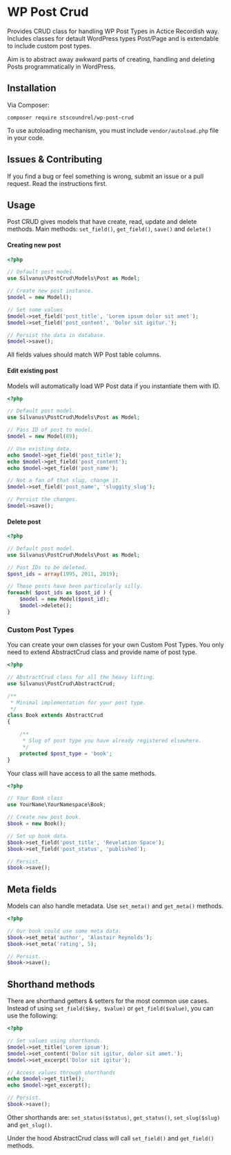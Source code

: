 # WP Post Crud

Provides CRUD class for handling WP Post Types in Actice Recordish way. Includes classes for detault WordPress types Post/Page and is extendable to include custom post types.

Aim is to abstract away awkward parts of creating, handling and deleting Posts programmatically in WordPress.

## Installation

Via Composer:

`composer require stscoundrel/wp-post-crud`

To use autoloading mechanism, you must include `vendor/autoload.php` file in your code.

## Issues & Contributing

If you find a bug or feel something is wrong, submit an issue or a pull request. Read the instructions first.

## Usage

Post CRUD gives models that have create, read, update and delete methods. Main methods: `set_field()`, `get_field()`, `save()` and `delete()`

#### Creating new post

```php
<?php

// Default post model.
use Silvanus\PostCrud\Models\Post as Model;

// Create new post instance.
$model = new Model();

// Set some values
$model->set_field('post_title', 'Lorem ipsum dolor sit amet');
$model->set_field('post_content', 'Dolor sit igitur.');

// Persist the data in database.
$model->save();
```
All fields values should match WP Post table columns.

#### Edit existing post

Models will automatically load WP Post data if you instantiate them with ID.

```php
<?php

// Default post model.
use Silvanus\PostCrud\Models\Post as Model;

// Pass ID of post to model.
$model = new Model(89);

// Use existing data.
echo $model->get_field('post_title');
echo $model->get_field('post_content');
echo $model->get_field('post_name');

// Not a fan of that slug, change it.
$model->set_field('post_name', 'sluggity_slug');

// Persist the changes.
$model->save();
```

#### Delete post

```php
<?php

// Default post model.
use Silvanus\PostCrud\Models\Post as Model;

// Post IDs to be deleted.
$post_ids = array(1995, 2011, 2019);

// These posts have been particularly silly.
foreach( $post_ids as $post_id ) {
    $model = new Model($post_id);
    $model->delete();
}
```

### Custom Post Types

You can create your own classes for your own Custom Post Types. You only need to extend AbstractCrud class and provide name of post type.


```php
<?php

// AbstractCrud class for all the heavy lifting.
use Silvanus\PostCrud\AbstractCrud;

/**
 * Minimal implementation for your post type.
 */
class Book extends AbstractCrud
{

    /**
     * Slug of post type you have already registered elsewhere.
     */
    protected $post_type = 'book';
}
```

Your class will have access to all the same methods.

```php
<?php

// Your Book class
use YourName\YourNamespace\Book;

// Create new post book.
$book = new Book();

// Set up book data.
$book->set_field('post_title', 'Revelation Space');
$book->set_field('post_status', 'published');

// Persist.
$book->save();
```

## Meta fields

Models can also handle metadata. Use `set_meta()` and `get_meta()` methods.

```php
<?php

// Our book could use some meta data.
$book->set_meta('author', 'Alastair Reynolds');
$book->set_meta('rating', 5);

// Persist.
$book->save();
```
## Shorthand methods

There are shorthand getters & setters for the most common use cases. Instead of using `set_field($key, $value)` or `get_field($value)`, you can use the following:

```php
<?php

// Set values using shorthands.
$model->set_title('Lorem ipsum');
$model->set_content('Dolor sit igitur, dolor sit amet.');
$model->set_excerpt('Dolor sit igitur');

// Access values through shorthands
echo $model->get_title();
echo $model->get_excerpt();

// Persist.
$book->save();
```

Other shorthands are: `set_status($status)`, `get_status()`, `set_slug($slug)` and `get_slug()`. 

Under the hood AbstractCrud class will call `set_field()` and `get_field()` methods.